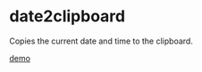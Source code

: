 # date2clipboard
Copies the current date and time to the clipboard. 

[demo](http://dev.scottmorgan.ca/date.html)

